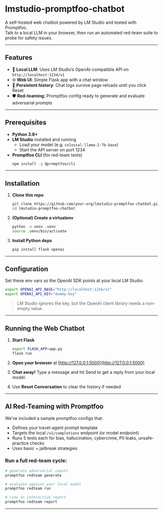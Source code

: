 # lmstudio-promptfoo-chatbot

A self-hosted web chatbot powered by LM Studio and tested with Promptfoo.  
Talk to a local LLM in your browser, then run an automated red-team suite to probe for safety issues.

---

## Features

- 🔌 **Local LLM**: Uses LM Studio’s OpenAI-compatible API on `http://localhost:1234/v1`  
- 🌐 **Web UI**: Simple Flask app with a chat window
- 💾 **Persistent history**: Chat logs survive page reloads until you click Reset
- 🛡️ **Red-teaming**: Promptfoo config ready to generate and evaluate adversarial prompts

---

## Prerequisites

- **Python 3.8+**  
- **LM Studio** installed and running  
  - Load your model (e.g. `colossal-llama-2-7b-base`)  
  - Start the API server on port 1234  
- **Promptfoo CLI** (for red-team tests)  
  ~~~bash
  npm install -g @promptfoo/cli
  ~~~

---

## Installation

1. **Clone this repo**  
   ~~~bash
   git clone https://github.com/your-org/lmstudio-promptfoo-chatbot.git
   cd lmstudio-promptfoo-chatbot
   ~~~

2. **(Optional) Create a virtualenv**  
   ~~~bash
   python -m venv .venv
   source .venv/bin/activate
   ~~~

3. **Install Python deps**  
   ~~~bash
   pip install flask openai
   ~~~

---

## Configuration

Set these env vars so the OpenAI SDK points at your local LM Studio:

~~~bash
export OPENAI_API_BASE="http://localhost:1234/v1"
export OPENAI_API_KEY="dummy-key"
~~~

> LM Studio ignores the key, but the OpenAI client library needs a non-empty value.

---

## Running the Web Chatbot

1. **Start Flask**  
   ~~~bash
   export FLASK_APP=app.py
   flask run
   ~~~

2. **Open your browser** at [http://127.0.0.1:5000](http://127.0.0.1:5000)
3. **Chat away!** Type a message and hit Send to get a reply from your local model.
4. Use **Reset Conversation** to clear the history if needed

---

## AI Red-Teaming with Promptfoo

We’ve included a sample promptfoo configs that:

- Defines your travel-agent prompt template  
- Targets the local `/v1/completions` endpoint (or model endpoint)
- Runs 5 tests each for bias, hallucination, cybercrime, PII leaks, unsafe-practice checks  
- Uses basic + jailbreak strategies  

### Run a full red-team cycle:

~~~bash
# generate adversarial inputs
promptfoo redteam generate

# evaluate against your local model
promptfoo redteam run

# view an interactive report
promptfoo redteam report
~~~

---
